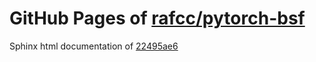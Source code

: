 GitHub Pages of [rafcc/pytorch-bsf](https://github.com/rafcc/pytorch-bsf.git)
===
Sphinx html documentation of [22495ae6](https://github.com/rafcc/pytorch-bsf/tree/22495ae63fbfa329fb1be2ab159d3a195008ed66)
